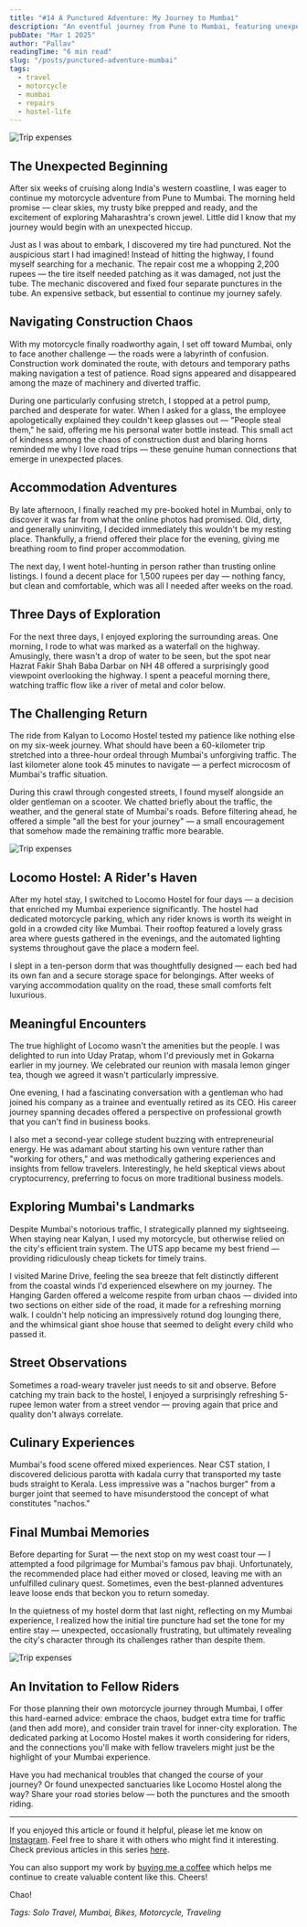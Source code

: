 ```yaml
---
title: "#14 A Punctured Adventure: My Journey to Mumbai"
description: "An eventful journey from Pune to Mumbai, featuring unexpected tire troubles, navigation through construction chaos, and memorable encounters at a vibrant hostel."
pubDate: "Mar 1 2025"
author: "Pallav"
readingTime: "6 min read"
slug: "/posts/punctured-adventure-mumbai"
tags:
  - travel
  - motorcycle
  - mumbai
  - repairs
  - hostel-life
---
```


<Image
  src="https://miro.medium.com/v2/resize:fit:2000/format:webp/1*wp5nzn2LWwtXhlN4otmLjA.jpeg"
  alt="Trip expenses"
  width={700}
  height={400}
/>

## The Unexpected Beginning

After six weeks of cruising along India's western coastline, I was eager to continue my motorcycle adventure from Pune to Mumbai. The morning held promise — clear skies, my trusty bike prepped and ready, and the excitement of exploring Maharashtra's crown jewel. Little did I know that my journey would begin with an unexpected hiccup.

Just as I was about to embark, I discovered my tire had punctured. Not the auspicious start I had imagined! Instead of hitting the highway, I found myself searching for a mechanic. The repair cost me a whopping 2,200 rupees — the tire itself needed patching as it was damaged, not just the tube. The mechanic discovered and fixed four separate punctures in the tube. An expensive setback, but essential to continue my journey safely.

## Navigating Construction Chaos

With my motorcycle finally roadworthy again, I set off toward Mumbai, only to face another challenge — the roads were a labyrinth of confusion. Construction work dominated the route, with detours and temporary paths making navigation a test of patience. Road signs appeared and disappeared among the maze of machinery and diverted traffic.

During one particularly confusing stretch, I stopped at a petrol pump, parched and desperate for water. When I asked for a glass, the employee apologetically explained they couldn't keep glasses out — "People steal them," he said, offering me his personal water bottle instead. This small act of kindness among the chaos of construction dust and blaring horns reminded me why I love road trips — these genuine human connections that emerge in unexpected places.

## Accommodation Adventures

By late afternoon, I finally reached my pre-booked hotel in Mumbai, only to discover it was far from what the online photos had promised. Old, dirty, and generally uninviting, I decided immediately this wouldn't be my resting place. Thankfully, a friend offered their place for the evening, giving me breathing room to find proper accommodation.

The next day, I went hotel-hunting in person rather than trusting online listings. I found a decent place for 1,500 rupees per day — nothing fancy, but clean and comfortable, which was all I needed after weeks on the road.

## Three Days of Exploration

For the next three days, I enjoyed exploring the surrounding areas. One morning, I rode to what was marked as a waterfall on the highway. Amusingly, there wasn't a drop of water to be seen, but the spot near Hazrat Fakir Shah Baba Darbar on NH 48 offered a surprisingly good viewpoint overlooking the highway. I spent a peaceful morning there, watching traffic flow like a river of metal and color below.

## The Challenging Return

The ride from Kalyan to Locomo Hostel tested my patience like nothing else on my six-week journey. What should have been a 60-kilometer trip stretched into a three-hour ordeal through Mumbai's unforgiving traffic. The last kilometer alone took 45 minutes to navigate — a perfect microcosm of Mumbai's traffic situation.

During this crawl through congested streets, I found myself alongside an older gentleman on a scooter. We chatted briefly about the traffic, the weather, and the general state of Mumbai's roads. Before filtering ahead, he offered a simple "all the best for your journey" — a small encouragement that somehow made the remaining traffic more bearable.

<Image
  src="https://miro.medium.com/v2/resize:fit:1400/format:webp/1*9-mXyCJYOAjjSeEbnh_wJQ.jpeg"
  alt="Trip expenses"
  width={700}
  height={400}
/>

## Locomo Hostel: A Rider's Haven

After my hotel stay, I switched to Locomo Hostel for four days — a decision that enriched my Mumbai experience significantly. The hostel had dedicated motorcycle parking, which any rider knows is worth its weight in gold in a crowded city like Mumbai. Their rooftop featured a lovely grass area where guests gathered in the evenings, and the automated lighting systems throughout gave the place a modern feel.

I slept in a ten-person dorm that was thoughtfully designed — each bed had its own fan and a secure storage space for belongings. After weeks of varying accommodation quality on the road, these small comforts felt luxurious.

## Meaningful Encounters

The true highlight of Locomo wasn't the amenities but the people. I was delighted to run into Uday Pratap, whom I'd previously met in Gokarna earlier in my journey. We celebrated our reunion with masala lemon ginger tea, though we agreed it wasn't particularly impressive.

One evening, I had a fascinating conversation with a gentleman who had joined his company as a trainee and eventually retired as its CEO. His career journey spanning decades offered a perspective on professional growth that you can't find in business books.

I also met a second-year college student buzzing with entrepreneurial energy. He was adamant about starting his own venture rather than "working for others," and was methodically gathering experiences and insights from fellow travelers. Interestingly, he held skeptical views about cryptocurrency, preferring to focus on more traditional business models.

## Exploring Mumbai's Landmarks

Despite Mumbai's notorious traffic, I strategically planned my sightseeing. When staying near Kalyan, I used my motorcycle, but otherwise relied on the city's efficient train system. The UTS app became my best friend — providing ridiculously cheap tickets for timely trains.

I visited Marine Drive, feeling the sea breeze that felt distinctly different from the coastal winds I'd experienced elsewhere on my journey. The Hanging Garden offered a welcome respite from urban chaos — divided into two sections on either side of the road, it made for a refreshing morning walk. I couldn't help noticing an impressively rotund dog lounging there, and the whimsical giant shoe house that seemed to delight every child who passed it.

## Street Observations

Sometimes a road-weary traveler just needs to sit and observe. Before catching my train back to the hostel, I enjoyed a surprisingly refreshing 5-rupee lemon water from a street vendor — proving again that price and quality don't always correlate.

## Culinary Experiences

Mumbai's food scene offered mixed experiences. Near CST station, I discovered delicious parotta with kadala curry that transported my taste buds straight to Kerala. Less impressive was a "nachos burger" from a burger joint that seemed to have misunderstood the concept of what constitutes "nachos."

## Final Mumbai Memories

Before departing for Surat — the next stop on my west coast tour — I attempted a food pilgrimage for Mumbai's famous pav bhaji. Unfortunately, the recommended place had either moved or closed, leaving me with an unfulfilled culinary quest. Sometimes, even the best-planned adventures leave loose ends that beckon you to return someday.

In the quietness of my hostel dorm that last night, reflecting on my Mumbai experience, I realized how the initial tire puncture had set the tone for my entire stay — unexpected, occasionally frustrating, but ultimately revealing the city's character through its challenges rather than despite them.

<Image
  src="https://miro.medium.com/v2/resize:fit:1400/format:webp/1*kUsBsAwRbLdwxis4BZhCvA.jpeg"
  alt="Trip expenses"
  width={700}
  height={400}
/>

## An Invitation to Fellow Riders

For those planning their own motorcycle journey through Mumbai, I offer this hard-earned advice: embrace the chaos, budget extra time for traffic (and then add more), and consider train travel for inner-city exploration. The dedicated parking at Locomo Hostel makes it worth considering for riders, and the connections you'll make with fellow travelers might just be the highlight of your Mumbai experience.

Have you had mechanical troubles that changed the course of your journey? Or found unexpected sanctuaries like Locomo Hostel along the way? Share your road stories below — both the punctures and the smooth riding.

---

If you enjoyed this article or found it helpful, please let me know on [Instagram](https://www.instagram.com/pallav_jha26/). Feel free to share it with others who might find it interesting. Check previous articles in this series [here](/blog).

You can also support my work by [buying me a coffee](https://buymeacoffee.com/pallavjha) which helps me continue to create valuable content like this. Cheers!

Chao!

*Tags: Solo Travel, Mumbai, Bikes, Motorcycle, Traveling*